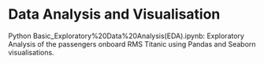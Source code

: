 # Data Analysis and Visualisation
Python
Basic_Exploratory%20Data%20Analysis(EDA).ipynb: Exploratory Analysis of the passengers onboard RMS Titanic using Pandas and Seaborn visualisations.
